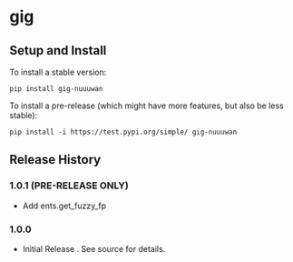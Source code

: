 # gig

## Setup and Install

To install a stable version:

```
pip install gig-nuuuwan
```

To install a pre-release (which might have more features, but also be
less stable):

```
pip install -i https://test.pypi.org/simple/ gig-nuuuwan
```

## Release History

### 1.0.1 (PRE-RELEASE ONLY)

* Add ents.get_fuzzy_fp

### 1.0.0

* Initial Release . See source for details.

